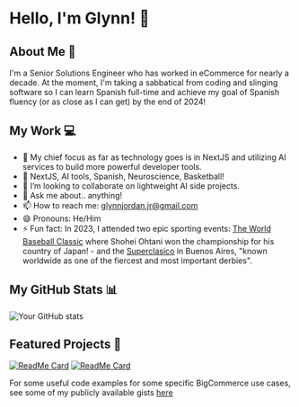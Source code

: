 # Hello, I'm Glynn! 👋

## About Me 🚀
I'm a Senior Solutions Engineer who has worked in eCommerce for nearly a decade. At the moment, I'm taking a sabbatical from coding and slinging software so I can learn Spanish full-time and achieve my goal of Spanish fluency (or as close as I can get) by the end of 2024!

## My Work 💻
- 🔭 My chief focus as far as technology goes is in NextJS and utilizing AI services to build more powerful developer tools.
- 🌱 NextJS, AI tools, Spanish, Neuroscience, Basketball!
- 👯 I’m looking to collaborate on lightweight AI side projects.
- 💬 Ask me about.. anything!
- 📫 How to reach me: glynnjordan.jr@gmail.com
- 😄 Pronouns: He/Him
- ⚡ Fun fact: In 2023, I attended two epic sporting events: [The World Baseball Classic](https://en.wikipedia.org/wiki/2023_World_Baseball_Classic) where Shohei Ohtani won the championship for his country of Japan! - and the [Superclasico](https://en.wikipedia.org/wiki/Supercl%C3%A1sico) in Buenos Aires, "known worldwide as one of the fiercest and most important derbies".

## My GitHub Stats 📊
![Your GitHub stats](https://github-readme-stats.vercel.app/api?username=glynnsanity&show_icons=true&theme=radical)

## Featured Projects 🌟
[![ReadMe Card](https://github-readme-stats.vercel.app/api/pin/?username=glynnsanity&repo=bigc-mimic)](https://github.com/glynnsanity/bigc-mimic)
[![ReadMe Card](https://github-readme-stats.vercel.app/api/pin/?username=gje4&repo=BigCommerceMakeswift)](https://github.com/gje4/BigCommerceMakeswift)

For some useful code examples for some specific BigCommerce use cases, see some of my publicly available gists [here](https://gist.github.com/glynnsanity)


